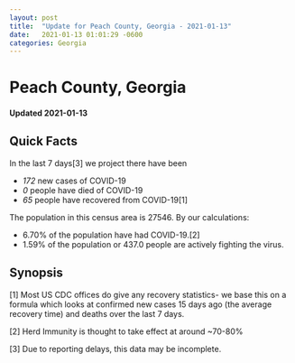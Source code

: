 ```yaml
---
layout: post
title:  "Update for Peach County, Georgia - 2021-01-13"
date:   2021-01-13 01:01:29 -0600
categories: Georgia
---
```


# Peach County, Georgia
#### Updated 2021-01-13

## Quick Facts

In the last 7 days[3] we project there have been
- *172* new cases of COVID-19
- *0* people have died of COVID-19
- *65* people have recovered from COVID-19[1]

The population in this census area is 27546. By our calculations:
- 6.70% of the population have had COVID-19.[2]
- 1.59% of the population or 437.0 people are actively fighting the virus.

## Synopsis




[1] Most US CDC offices do give any recovery statistics- we base this on a formula which looks at confirmed new cases
15 days ago (the average recovery time) and deaths over the last 7 days.

[2] Herd Immunity is thought to take effect at around ~70-80%

[3] Due to reporting delays, this data may be incomplete.
 
    